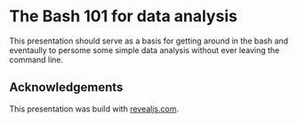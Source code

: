 # The Bash 101 for data analysis
This presentation should serve as a basis for getting around in the bash and eventaully to persome some simple data analysis without ever leaving the command line.

## Acknowledgements
This presentation was build with [revealjs.com](https://revealjs.com).
